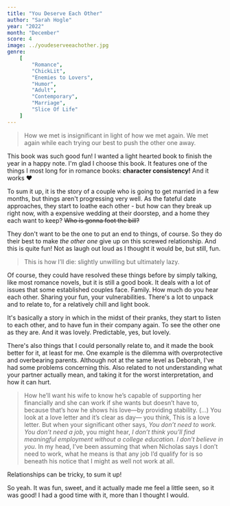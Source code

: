 ```yaml
---
title: "You Deserve Each Other"
author: "Sarah Hogle"
year: "2022"
month: "December"
score: 4
image: ../youdeserveeachother.jpg
genre:
    [
        "Romance",
        "ChickLit",
        "Enemies to Lovers",
        "Humor",
        "Adult",
        "Contemporary",
        "Marriage",
        "Slice Of Life"
    ]
---
```


> How we met is insignificant in light of how we met again.
> We met again while each trying our best to push the other one away.

This book was such good fun!
I wanted a light hearted book to finish the year in a happy note. I'm glad I choose this book. It features one of the things I most long for in romance books: **character consistency!** And it works ❤️

To sum it up, it is the story of a couple who is going to get married in a few months, but things aren't progressing very well. As the fateful date approaches, they start to loathe each other - but how can they break up right now, with a expensive wedding at their doorstep, and a home they each want to keep? ~~Who is gonna foot the bill?~~

They don't want to be the one to put an end to things, of course. So they do their best to make _the other one_ give up on this screwed relationship. And this is quite fun! Not as laugh out loud as I thought it would be, but still, fun.

> This is how I’ll die: slightly unwilling but ultimately lazy.

Of course, they could have resolved these things before by simply talking, like most romance novels, but it is still a good book. It deals with a lot of issues that some established couples face. Family. How much do you hear each other. Sharing your fun, your vulnerabilities. There's a lot to unpack and to relate to, for a relatively chill and light book.

It's basically a story in which in the midst of their pranks, they start to listen to each other, and to have fun in their company again. To see the other one as they are. And it was lovely. Predictable, yes, but lovely.

There's also things that I could personally relate to, and it made the book better for it, at least for me. One example is the dilemma with overprotective and overbearing parents. Although not at the same level as Deborah, I've had some problems concerning this. Also related to not understanding what your partner actually mean, and taking it for the worst interpretation, and how it can hurt.

> How he’ll want his wife to know he’s capable of supporting her financially and she can work if she wants but doesn’t have to, because that’s how he shows his love—by providing stability. (…)
> You look at a love letter and it’s clear as day— you think, This is a love letter. But when your significant other says, _You don’t need to work. You don’t need a job_, you might hear, _I don’t think you’ll find meaningful employment without a college education. I don’t believe in you_. In my head, I’ve been assuming that when Nicholas says I don’t need to work, what he means is that any job I’d qualify for is so beneath his notice that I might as well not work at all.

Relationships can be tricky, to sum it up!

So yeah. It was fun, sweet, and it actually made me feel a little seen, so it was good! I had a good time with it, more than I thought I would.

